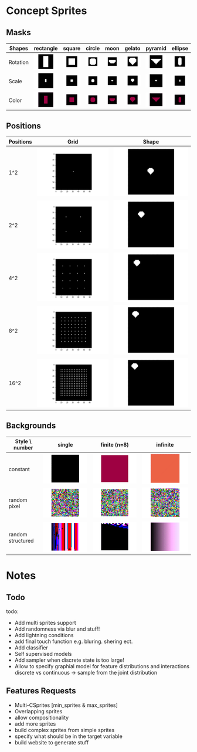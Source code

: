 # Concept Sprites

## Masks

| Shapes  |  rectangle |  square | circle  |  moon | gelato  | pyramid   |  ellipse |
|---|---|---|---|---|---|---|---|
|  Rotation |![](/data/imgs/angles_rectangle.gif)  | ![](/data/imgs/angles_square.gif)  | ![](/data/imgs/angles_circle.gif)   | ![](/data/imgs/angles_moon.gif)   | ![](/data/imgs/angles_gelato.gif)  |  ![](/data/imgs/angles_pyramid.gif) | ![](/data/imgs/angles_ellipse.gif)  |
|  Scale    | ![](/data/imgs/scale_rectangle.gif)  | ![](/data/imgs/scale_square.gif)  | ![](/data/imgs/scale_circle.gif)   | ![](/data/imgs/scale_moon.gif)   | ![](/data/imgs/scale_gelato.gif)  |  ![](/data/imgs/scale_pyramid.gif) | ![](/data/imgs/scale_ellipse.gif)  |
|  Color    | ![](/data/imgs/colors_rectangle.gif)  | ![](/data/imgs/colors_square.gif)  | ![](/data/imgs/colors_circle.gif)   | ![](/data/imgs/colors_moon.gif)   | ![](/data/imgs/colors_gelato.gif)  |  ![](/data/imgs/colors_pyramid.gif) | ![](/data/imgs/colors_ellipse.gif)  |

## Positions

| Positions | Grid | Shape |
|---|---|---|
| 1^2  | ![](/data/imgs/positions_1.png)  | ![](/data/imgs/positions_1_mask.gif)  |
| 2^2  | ![](/data/imgs/positions_2.png)  | ![](/data/imgs/positions_2_mask.gif)  |
| 4^2  | ![](/data/imgs/positions_4.png)  | ![](/data/imgs/positions_4_mask.gif)  |
| 8^2  | ![](/data/imgs/positions_8.png)  | ![](/data/imgs/positions_8_mask.gif)  |
| 16^2 | ![](/data/imgs/positions_16.png) | ![](/data/imgs/positions_16_mask.gif) |


## Backgrounds

 | Style \ number | single | finite (n=8) | infinite |
 |---|---|---|---|
 | constant          | ![](/data/imgs/bg_constant_color_1.gif) |![](/data/imgs/bg_constant_color_8.gif) | ![](/data/imgs/bg_constant_color_inf.gif) |
 | random pixel      | ![](/data/imgs/bg_random_pixel_1.gif)   |![](/data/imgs/bg_random_pixel_8.gif)   | ![](/data/imgs/bg_random_pixel_inf.gif)   |
 | random structured | ![](/data/imgs/bg_random_function_1.gif)   |![](/data/imgs/bg_random_function_8.gif)   | ![](/data/imgs/bg_random_function_inf.gif)   |
 

# Notes
## Todo
todo:
- Add multi sprites support
- Add randomness via blur and stuff!
- Add lightning conditions
- add final touch function e.g. bluring. shering ect.
- Add classifier
- Self supervised models
- Add sampler when discrete state is too large!
- Allow to specify graphial model for feature distributions and interactions
	discrete vs continuous
	-> sample from the joint distribution

## Features Requests
- Multi-CSprites [min_sprites & max_sprites]
- Overlapping sprites
- allow compositionality
- add more sprites
- build complex sprites from simple sprites
- specify what should be in the target variable
- build website to generate stuff
